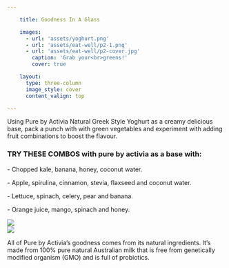 ```yaml
---

    title: Goodness In A Glass

    images:
      - url: 'assets/yoghurt.png'
      - url: 'assets/eat-well/p2-1.png'
      - url: 'assets/eat-well/p2-cover.jpg'
        caption: 'Grab your<br>greens!'
        cover: true

    layout:
      type: three-column
      image_style: cover
      content_valign: top

---
```


Using Pure by Activia Natural Greek Style Yoghurt as a creamy delicious base, pack a punch with with green vegetables and experiment with adding fruit combinations to boost the flavour.

<h3>TRY THESE COMBOS with pure by activia as a base with:</h3>

<p>- Chopped kale, banana, honey, coconut water.</p>
<p>- Apple, spirulina, cinnamon, stevia, flaxseed and coconut water.</p>
<p>- Lettuce, spinach, celery, pear and banana.</p>
<p>- Orange juice, mango, spinach and honey.</p>

<div class="highlight">
  <div class="row">
    <div class="col x6"><img src="assets/yoghurt.png" data-media-id="images:1"></div>
    <div class="col x6"><img src="assets/eat-well/p2-1.png" data-media-id="images:2"></div>
  </div>
  <p>All of Pure by Activia’s goodness comes from its natural ingredients. It’s made from 100% pure natural Australian milk that is free from genetically modified organism (GMO) and is full of probiotics.</p>
</div>
